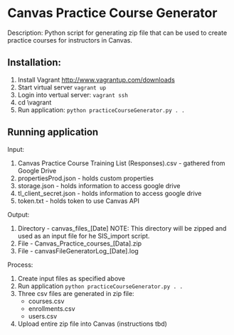 # Canvas Practice Course Generator

Description: Python script for generating zip file that can be used to create 
practice courses for instructors in Canvas.

## Installation:

1. Install Vagrant <http://www.vagrantup.com/downloads>
2. Start virtual server `vagrant up`
3. Login into vertual server: `vagrant ssh`
4. cd \vagrant
5. Run application: `python practiceCourseGenerator.py . .`

## Running application

Input: 

1. Canvas Practice Course Training List (Responses).csv - gathered from Google Drive
2. propertiesProd.json -  holds custom properties
3. storage.json - holds information to access google drive
4. tl_client_secret.json - holds information to access google drive
5. token.txt -  holds token to use Canvas API

Output: 

1. Directory - canvas_files_[Date]
NOTE: This directory will be zipped and used as an input file for he SIS_import script.
2. File - Canvas_Practice_courses_[Data].zip
3. File - canvasFileGeneratorLog_[Date].log

Process:

1. Create input files as specified above
2. Run application `python practiceCourseGenerator.py . .`
3. Three csv files are generated in zip file:
	* courses.csv
	* enrollments.csv
	* users.csv
4. Upload entire zip file into Canvas (instructions tbd)
